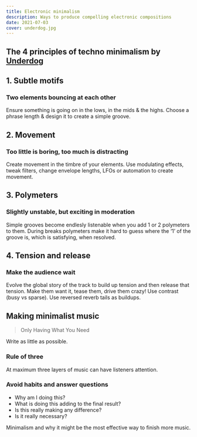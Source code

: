 ```yaml
---
title: Electronic minimalism
description: Ways to produce compelling electronic compositions
date: 2021-07-03
cover: underdog.jpg
---
```


## The 4 principles of techno minimalism by [Underdog](https://underdog.brussels/)

<youtube-embed video="mh8jV6IGI84" />

## 1. Subtle motifs

### Two elements bouncing at each other

Ensure something is going on in the lows, in the mids & the highs. Choose a phrase length & design it to create a simple groove.

## 2. Movement

### Too little is boring, too much is distracting

Create movement in the timbre of your elements. Use modulating effects, tweak filters, change envelope lengths, LFOs or automation to create movement.

## 3. Polymeters

### Slightly unstable, but exciting in moderation

Simple grooves become endlesly listenable when you add 1 or 2 polymeters to them.  During breaks polymeters make it hard to guess where the ‘1’ of the groove is, which is satisfying, when resolved.

## 4. Tension and release

### Make the audience wait

Evolve the global story of the track to build up tension and then release that tension. Make them want it, tease them, drive them crazy! Use contrast (busy vs sparse). Use reversed reverb tails as buildups.

<youtube-embed video="B_D3dCSylCg" />

## Making minimalist music

> Only Having What You Need

Write as little as possible.

### Rule of three

At maximum three layers of music can have listeners attention.

### Avoid habits and answer questions

- Why am I doing this?
- What is doing this adding to the final result?
- Is this really making any difference?
- Is it really necessary?

Minimalism and why it might be the most effective way to finish more music.

<youtube-embed video="8FNmtguAJGE" />
